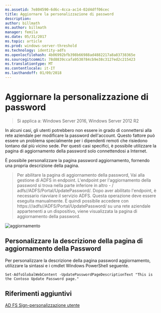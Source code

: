 ```yaml
---
ms.assetid: 7e804590-6d6c-4cca-ac14-02d4dff06cec
title: Aggiornare la personalizzazione di password
description: 
author: billmath
ms.author: billmath
manager: femila
ms.date: 05/31/2017
ms.topic: article
ms.prod: windows-server-threshold
ms.technology: identity-adfs
ms.openlocfilehash: 4b06992bfb398b66988ad4882217a8a83738365e
ms.sourcegitcommit: 78d8839ccafa9530784cb9e38c3127ed2c215423
ms.translationtype: MT
ms.contentlocale: it-IT
ms.lasthandoff: 01/09/2018
---
```

# <a name="update-password-customization"></a>Aggiornare la personalizzazione di password 

>Si applica a: Windows Server 2016, Windows Server 2012 R2

In alcuni casi, gli utenti potrebbero non essere in grado di connettersi alla rete aziendale per modificare la password dell'account. Questo fattore può essere un problema specialmente per i dipendenti remoti che risiedono lontano dal più vicino sede. Per questi casi specifici, è possibile utilizzare la pagina di aggiornamento della password solo connettendosi a Internet.  
  
È possibile personalizzare la pagina password aggiornamento, fornendo una propria descrizione della pagina.  
  
> Per abilitare la pagina di aggiornamento della password, Vai alla gestione di ADFS in endpoint. L'endpoint per l'aggiornamento della password si trova nella parte inferiore in altro - / adfs//ADFS/Portal/UpdatePassword/. Dopo aver abilitato l'endpoint, è necessario riavviare il servizio ADFS. Questa operazione deve essere eseguita manualmente. È quindi possibile accedere con https://<fqdn>/adfs//ADFS/Portal/UpdatePassword/ su una rete aziendale appartenenti a un dispositivo, viene visualizzata la pagina di aggiornamento della password.  
  
![aggiornamento](media/AD-FS-user-sign-in-customization/ADFS_Blue_Custom5.png)  
  
## <a name="customize-the-update-password-page-description"></a>Personalizzare la descrizione della pagina di aggiornamento della Password  
Per personalizzare la descrizione della pagina password aggiornamento, utilizzare la sintassi e i cmdlet Windows PowerShell seguente.  
  

    Set-AdfsGlobalWebContent -UpdatePasswordPageDescriptionText "This is the Contoso Update Password page."  

## <a name="additional-references"></a>Riferimenti aggiuntivi 
[AD FS Sign-personalizzazione utente](AD-FS-user-sign-in-customization.md)  
